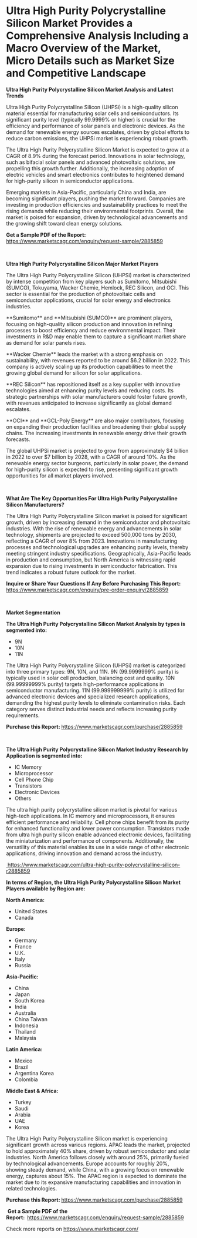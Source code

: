 <p><h1>Ultra High Purity Polycrystalline Silicon Market Provides a Comprehensive Analysis Including a Macro Overview of the Market, Micro Details such as Market Size and Competitive Landscape</h1></p><p><strong>Ultra High Purity Polycrystalline Silicon Market Analysis and Latest Trends</strong></p>
<p><p>Ultra High Purity Polycrystalline Silicon (UHPSi) is a high-quality silicon material essential for manufacturing solar cells and semiconductors. Its significant purity level (typically 99.9999% or higher) is crucial for the efficiency and performance of solar panels and electronic devices. As the demand for renewable energy sources escalates, driven by global efforts to reduce carbon emissions, the UHPSi market is experiencing robust growth. </p><p>The Ultra High Purity Polycrystalline Silicon Market is expected to grow at a CAGR of 8.9% during the forecast period. Innovations in solar technology, such as bifacial solar panels and advanced photovoltaic solutions, are propelling this growth further. Additionally, the increasing adoption of electric vehicles and smart electronics contributes to heightened demand for high-purity silicon in semiconductor applications. </p><p>Emerging markets in Asia-Pacific, particularly China and India, are becoming significant players, pushing the market forward. Companies are investing in production efficiencies and sustainability practices to meet the rising demands while reducing their environmental footprints. Overall, the market is poised for expansion, driven by technological advancements and the growing shift toward clean energy solutions.</p></p>
<p><strong>Get a Sample PDF of the Report:&nbsp;</strong> <a href="https://www.marketscagr.com/enquiry/request-sample/2885859?utm_campaign=2754&utm_medium=2&utm_source=Github&utm_content=ia&utm_term=13032025&utm_id=ultra-high-purity-polycrystalline-silicon">https://www.marketscagr.com/enquiry/request-sample/2885859</a></p>
<p>&nbsp;</p>
<p><strong>Ultra High Purity Polycrystalline Silicon Major Market Players</strong></p>
<p><p>The Ultra High Purity Polycrystalline Silicon (UHPSi) market is characterized by intense competition from key players such as Sumitomo, Mitsubishi (SUMCO), Tokuyama, Wacker Chemie, Hemlock, REC Silicon, and OCI. This sector is essential for the production of photovoltaic cells and semiconductor applications, crucial for solar energy and electronics industries.</p><p>**Sumitomo** and **Mitsubishi (SUMCO)** are prominent players, focusing on high-quality silicon production and innovation in refining processes to boost efficiency and reduce environmental impact. Their investments in R&D may enable them to capture a significant market share as demand for solar panels rises. </p><p>**Wacker Chemie** leads the market with a strong emphasis on sustainability, with revenues reported to be around $6.2 billion in 2022. This company is actively scaling up its production capabilities to meet the growing global demand for silicon for solar applications.</p><p>**REC Silicon** has repositioned itself as a key supplier with innovative technologies aimed at enhancing purity levels and reducing costs. Its strategic partnerships with solar manufacturers could foster future growth, with revenues anticipated to increase significantly as global demand escalates.</p><p>**OCI** and **GCL-Poly Energy** are also major contributors, focusing on expanding their production facilities and broadening their global supply chains. The increasing investments in renewable energy drive their growth forecasts.</p><p>The global UHPSi market is projected to grow from approximately $4 billion in 2022 to over $7 billion by 2028, with a CAGR of around 10%. As the renewable energy sector burgeons, particularly in solar power, the demand for high-purity silicon is expected to rise, presenting significant growth opportunities for all market players involved.</p></p>
<p>&nbsp;</p>
<p><strong>What Are The Key Opportunities For Ultra High Purity Polycrystalline Silicon Manufacturers?</strong></p>
<p><p>The Ultra High Purity Polycrystalline Silicon market is poised for significant growth, driven by increasing demand in the semiconductor and photovoltaic industries. With the rise of renewable energy and advancements in solar technology, shipments are projected to exceed 500,000 tons by 2030, reflecting a CAGR of over 8% from 2023. Innovations in manufacturing processes and technological upgrades are enhancing purity levels, thereby meeting stringent industry specifications. Geographically, Asia-Pacific leads in production and consumption, but North America is witnessing rapid expansion due to rising investments in semiconductor fabrication. This trend indicates a robust future outlook for the market.</p></p>
<p><strong>Inquire or Share Your Questions If Any Before Purchasing This Report:</strong> <a href="https://www.marketscagr.com/enquiry/pre-order-enquiry/2885859?utm_campaign=2754&utm_medium=2&utm_source=Github&utm_content=ia&utm_term=13032025&utm_id=ultra-high-purity-polycrystalline-silicon">https://www.marketscagr.com/enquiry/pre-order-enquiry/2885859</a></p>
<p>&nbsp;</p>
<p><strong>Market Segmentation</strong></p>
<p><strong>The Ultra High Purity Polycrystalline Silicon Market Analysis by types is segmented into:</strong></p>
<p><ul><li>9N</li><li>10N</li><li>11N</li></ul></p>
<p><p>The Ultra High Purity Polycrystalline Silicon (UHPSi) market is categorized into three primary types: 9N, 10N, and 11N. 9N (99.9999999% purity) is typically used in solar cell production, balancing cost and quality. 10N (99.99999999% purity) targets high-performance applications in semiconductor manufacturing. 11N (99.999999999% purity) is utilized for advanced electronic devices and specialized research applications, demanding the highest purity levels to eliminate contamination risks. Each category serves distinct industrial needs and reflects increasing purity requirements.</p></p>
<p><strong>Purchase this Report:&nbsp;</strong><a href="https://www.marketscagr.com/purchase/2885859?utm_campaign=2754&utm_medium=2&utm_source=Github&utm_content=ia&utm_term=13032025&utm_id=ultra-high-purity-polycrystalline-silicon">https://www.marketscagr.com/purchase/2885859</a></p>
<p>&nbsp;</p>
<p><strong>The Ultra High Purity Polycrystalline Silicon Market Industry Research by Application is segmented into:</strong></p>
<p><ul><li>IC Memory</li><li>Microprocessor</li><li>Cell Phone Chip</li><li>Transistors</li><li>Electronic Devices</li><li>Others</li></ul></p>
<p><p>The ultra high purity polycrystalline silicon market is pivotal for various high-tech applications. In IC memory and microprocessors, it ensures efficient performance and reliability. Cell phone chips benefit from its purity for enhanced functionality and lower power consumption. Transistors made from ultra high purity silicon enable advanced electronic devices, facilitating the miniaturization and performance of components. Additionally, the versatility of this material enables its use in a wide range of other electronic applications, driving innovation and demand across the industry.</p></p>
<p><a href="https://www.marketscagr.com/ultra-high-purity-polycrystalline-silicon-r2885859?utm_campaign=2754&utm_medium=2&utm_source=Github&utm_content=ia&utm_term=13032025&utm_id=ultra-high-purity-polycrystalline-silicon">&nbsp;https://www.marketscagr.com/ultra-high-purity-polycrystalline-silicon-r2885859</a></p>
<p><strong>In terms of Region, the Ultra High Purity Polycrystalline Silicon Market Players available by Region are:</strong></p>
<p>
    <p> <strong> North America: </strong>
        <ul>
            <li>United States</li>
            <li>Canada</li>
        </ul>
        </p> 
    <p> <strong> Europe: </strong>
        <ul>
            <li>Germany</li>
            <li>France</li>
            <li>U.K.</li>
            <li>Italy</li>
            <li>Russia</li>
        </ul>
        </p> 
    <p> <strong> Asia-Pacific: </strong>
        <ul>
            <li>China</li>
            <li>Japan</li>
            <li>South Korea</li>
            <li>India</li>
            <li>Australia</li>
            <li>China Taiwan</li>
            <li>Indonesia</li>
            <li>Thailand</li>
            <li>Malaysia</li>
        </ul>
        </p> 
    <p> <strong> Latin America: </strong>
        <ul>
            <li>Mexico</li>
            <li>Brazil</li>
            <li>Argentina Korea</li>
            <li>Colombia</li>
        </ul>
        </p> 
    <p> <strong> Middle East & Africa: </strong>
        <ul>
            <li>Turkey</li>
            <li>Saudi</li>
            <li>Arabia</li>
            <li>UAE</li>
            <li>Korea</li>
        </ul>
    </p>
    </p>
<p><p>The Ultra High Purity Polycrystalline Silicon market is experiencing significant growth across various regions. APAC leads the market, projected to hold approximately 40% share, driven by robust semiconductor and solar industries. North America follows closely with around 25%, primarily fueled by technological advancements. Europe accounts for roughly 20%, showing steady demand, while China, with a growing focus on renewable energy, captures about 15%. The APAC region is expected to dominate the market due to its expansive manufacturing capabilities and innovation in related technologies.</p></p>
<p><strong>Purchase this Report: </strong><a href="https://www.marketscagr.com/purchase/2885859?utm_campaign=2754&utm_medium=2&utm_source=Github&utm_content=ia&utm_term=13032025&utm_id=ultra-high-purity-polycrystalline-silicon">https://www.marketscagr.com/purchase/2885859</a></p>
<p>&nbsp;<strong>Get a Sample PDF of the Report:&nbsp;&nbsp;</strong><a href="https://www.marketscagr.com/enquiry/request-sample/2885859?utm_campaign=2754&utm_medium=2&utm_source=Github&utm_content=ia&utm_term=13032025&utm_id=ultra-high-purity-polycrystalline-silicon">https://www.marketscagr.com/enquiry/request-sample/2885859</a></p>
<p><strong></strong></p>
<p>Check more reports on <a href="https://www.marketscagr.com/?utm_campaign=2754&utm_medium=2&utm_source=Github&utm_content=ia&utm_term=13032025&utm_id=ultra-high-purity-polycrystalline-silicon">https://www.marketscagr.com/</a></p>